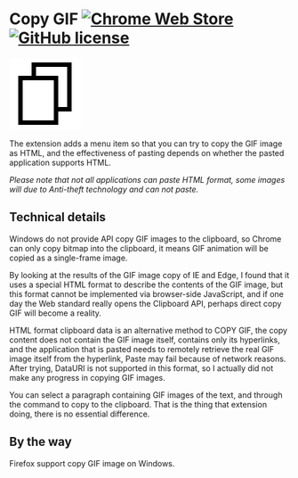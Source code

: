 # Copy GIF [![Chrome Web Store](https://img.shields.io/chrome-web-store/v/cehkcdgmdkpbheocenmlclejafodogfk.svg?maxAge=86400)](https://chrome.google.com/webstore/detail/cehkcdgmdkpbheocenmlclejafodogfk) [![GitHub license](https://img.shields.io/badge/license-MIT-blue.svg)](https://raw.githubusercontent.com/BlackGlory/copy-gif/master/LICENSE)

[![copy-gif](https://raw.githubusercontent.com/BlackGlory/copy-gif/master/src/assets/images/icon-128.png)](https://chrome.google.com/webstore/detail/cehkcdgmdkpbheocenmlclejafodogfk)

The extension adds a menu item so that you can try to copy the GIF image as HTML, and the effectiveness of pasting depends on whether the pasted application supports HTML.

*Please note that not all applications can paste HTML format, some images will due to Anti-theft technology and can not paste.*

## Technical details

Windows do not provide API copy GIF images to the clipboard, so Chrome can only copy bitmap into the clipboard, it means GIF animation will be copied as a single-frame image.

By looking at the results of the GIF image copy of IE and Edge, I found that it uses a special HTML format to describe the contents of the GIF image, but this format cannot be implemented via browser-side JavaScript, and if one day the Web standard really opens the Clipboard API, perhaps direct copy GIF will become a reality.

HTML format clipboard data is an alternative method to COPY GIF, the copy content does not contain the GIF image itself, contains only its hyperlinks, and the application that is pasted needs to remotely retrieve the real GIF image itself from the hyperlink, Paste may fail because of network reasons. After trying, DataURI is not supported in this format, so I actually did not make any progress in copying GIF images.

You can select a paragraph containing GIF images of the text, and through the command to copy to the clipboard. That is the thing that extension doing, there is no essential difference.

## By the way

Firefox support copy GIF image on Windows.

